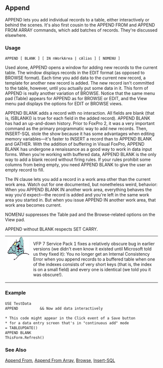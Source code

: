 ## Append

APPEND lets you add individual records to a table, either interactively or behind the scenes. It's also first cousin to the APPEND FROM and APPEND FROM ARRAY commands, which add batches of records. They're discussed elsewhere.

### Usage

```foxpro
APPEND [ BLANK ] [ IN nWorkArea | cAlias ] [ NOMENU ]
```

Used alone, APPEND opens a window for adding new records to the current table. The window displays records in the EDIT format (as opposed to BROWSE format). Each time you add data to the current new record, a template for another new record is added. The new record isn't committed to the table, however, until you actually put some data in it. This form of APPEND is really another variation of BROWSE. Notice that the same menu pad (Table) appears for APPEND as for BROWSE or EDIT, and the View menu pad displays the options for EDIT or BROWSE views.

APPEND BLANK adds a record with no interaction. All fields are blank (that is, ISBLANK() is true for each field in the added record). APPEND BLANK has had an up-and-down history. Prior to FoxPro 2, it was a very important command as the primary programmatic way to add new records. Then, INSERT-SQL stole the show because it has some advantages when editing memory variables&mdash;it's faster to INSERT a record than to APPEND BLANK and GATHER. With the addition of buffering in Visual FoxPro, APPEND BLANK has undergone a renaissance as a good way to work in data input forms. When you're working with buffered data, APPEND BLANK is the only way to add a blank record without firing rules. If your rules prohibit some columns from being empty, you need APPEND BLANK to give the user an empty record to fill.

The IN clause lets you add a record in a work area other than the current work area. Watch out for one documented, but nonetheless weird, behavior: When you APPEND BLANK IN another work area, everything behaves the way you'd expect&mdash;the record is added and you're left in the same work area you started in. But when you issue APPEND IN another work area, that work area becomes current.

NOMENU suppresses the Table pad and the Browse-related options on the View pad.

APPEND without BLANK respects SET CARRY.

<table border=0 cellspacing=0 cellpadding=0 width=100%>
<tr>
  <td width=17% valign=top>
<img width=95 height=77 src="fixbug1.gif"></p>
  </td>
  <td width=83%>
  <p>VFP 7 Service Pack 1 fixes a relatively obscure bug in earlier versions (we didn't even know it existed until Microsoft told us they fixed it): You no longer get an Internal Consistency Error when you append records to a buffered table when one of the indexes consists of very short keys (that is, the index is on a small field) and every one is identical (we told you it was obscure!).</p>
  </td>
 </tr>
</table>

### Example

```foxpro
USE TestData
APPEND          && Now add data interactively

* This code might appear in the Click event of a Save button
* for a data entry screen that's in "continuous add" mode
= TABLEUPDATE()
APPEND BLANK
ThisForm.Refresh()
```
### See Also

[Append From](s4g059.md), [Append From Array](s4g215.md), [Browse](s4g062.md), [Insert-SQL](s4g080.md)
